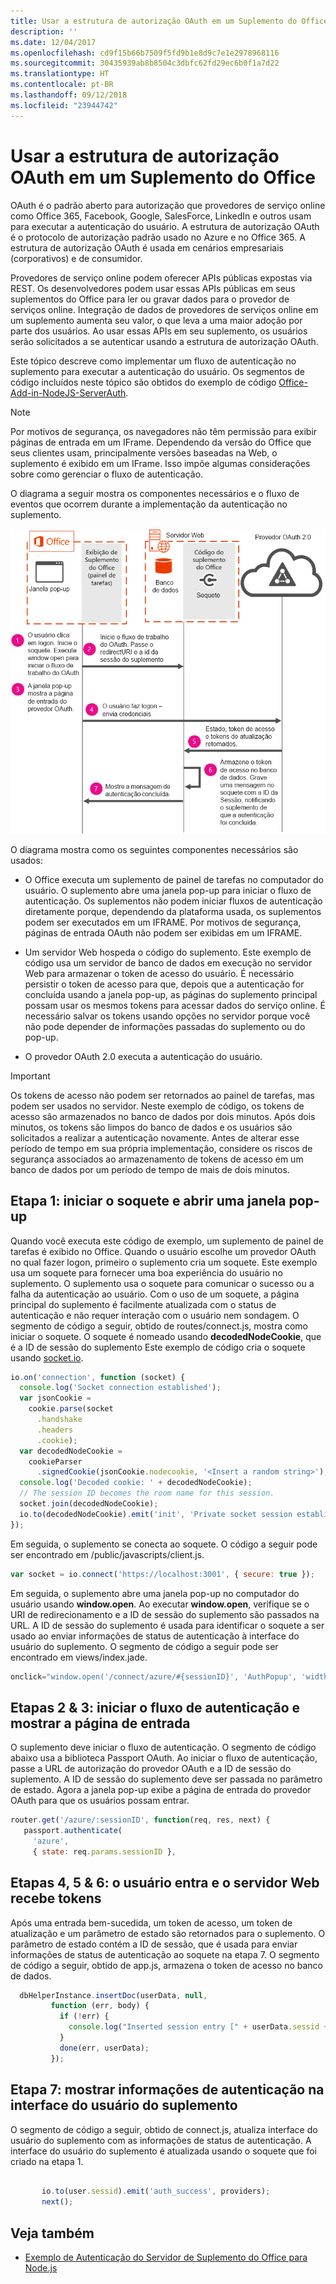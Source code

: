 ```yaml
---
title: Usar a estrutura de autorização OAuth em um Suplemento do Office
description: ''
ms.date: 12/04/2017
ms.openlocfilehash: cd9f15b66b7509f5fd9b1e8d9c7e1e2978968116
ms.sourcegitcommit: 30435939ab8b8504c3dbfc62fd29ec6b0f1a7d22
ms.translationtype: HT
ms.contentlocale: pt-BR
ms.lasthandoff: 09/12/2018
ms.locfileid: "23944742"
---
```

# <a name="use-the-oauth-authorization-framework-in-an-office-add-in"></a>Usar a estrutura de autorização OAuth em um Suplemento do Office

OAuth é o padrão aberto para autorização que provedores de serviço online como Office 365, Facebook, Google, SalesForce, LinkedIn e outros usam para executar a autenticação do usuário. A estrutura de autorização OAuth é o protocolo de autorização padrão usado no Azure e no Office 365. A estrutura de autorização OAuth é usada em cenários empresariais (corporativos) e de consumidor.

Provedores de serviço online podem oferecer APIs públicas expostas via REST. Os desenvolvedores podem usar essas APIs públicas em seus suplementos do Office para ler ou gravar dados para o provedor de serviços online. Integração de dados de provedores de serviços online em um suplemento aumenta seu valor, o que leva a uma maior adoção por parte dos usuários. Ao usar essas APIs em seu suplemento, os usuários serão solicitados a se autenticar usando a estrutura de autorização OAuth.

Este tópico descreve como implementar um fluxo de autenticação no suplemento para executar a autenticação do usuário. Os segmentos de código incluídos neste tópico são obtidos do exemplo de código [Office-Add-in-NodeJS-ServerAuth](https://github.com/OfficeDev/Office-Add-in-NodeJS-ServerAuth).

> [!NOTE]
> Por motivos de segurança, os navegadores não têm permissão para exibir páginas de entrada em um IFrame. Dependendo da versão do Office que seus clientes usam, principalmente versões baseadas na Web, o suplemento é exibido em um IFrame. Isso impõe algumas considerações sobre como gerenciar o fluxo de autenticação. 

O diagrama a seguir mostra os componentes necessários e o fluxo de eventos que ocorrem durante a implementação da autenticação no suplemento.

![Realizar uma autenticação OAuth em um Suplemento do Office](../images/oauth-in-office-add-in.png)

O diagrama mostra como os seguintes componentes necessários são usados:


- O Office executa um suplemento de painel de tarefas no computador do usuário. O suplemento abre uma janela pop-up para iniciar o fluxo de autenticação. Os suplementos não podem iniciar fluxos de autenticação diretamente porque, dependendo da plataforma usada, os suplementos podem ser executados em um IFRAME. Por motivos de segurança, páginas de entrada OAuth não podem ser exibidas em um IFRAME. 
    
- Um servidor Web hospeda o código do suplemento. Este exemplo de código usa um servidor de banco de dados em execução no servidor Web para armazenar o token de acesso do usuário. É necessário persistir o token de acesso para que, depois que a autenticação for concluída usando a janela pop-up, as páginas do suplemento principal possam usar os mesmos tokens para acessar dados do serviço online. É necessário salvar os tokens usando opções no servidor porque você não pode depender de informações passadas do suplemento ou do pop-up.
    
- O provedor OAuth 2.0 executa a autenticação do usuário.
    

    
> [!IMPORTANT]
> Os tokens de acesso não podem ser retornados ao painel de tarefas, mas podem ser usados no servidor. Neste exemplo de código, os tokens de acesso são armazenados no banco de dados por dois minutos. Após dois minutos, os tokens são limpos do banco de dados e os usuários são solicitados a realizar a autenticação novamente. Antes de alterar esse período de tempo em sua própria implementação, considere os riscos de segurança associados ao armazenamento de tokens de acesso em um banco de dados por um período de tempo de mais de dois minutos.


## <a name="step-1---start-socket-and-open-a-pop-up-window"></a>Etapa 1: iniciar o soquete e abrir uma janela pop-up

Quando você executa este código de exemplo, um suplemento de painel de tarefas é exibido no Office. Quando o usuário escolhe um provedor OAuth no qual fazer logon, primeiro o suplemento cria um soquete. Este exemplo usa um soquete para fornecer uma boa experiência do usuário no suplemento. O suplemento usa o soquete para comunicar o sucesso ou a falha da autenticação ao usuário. Com o uso de um soquete, a página principal do suplemento é facilmente atualizada com o status de autenticação e não requer interação com o usuário nem sondagem. O segmento de código a seguir, obtido de routes/connect.js, mostra como iniciar o soquete. O soquete é nomeado usando **decodedNodeCookie**, que é a ID de sessão do suplemento Este exemplo de código cria o soquete usando [socket.io](http://socket.io/).


```js
io.on('connection', function (socket) {
  console.log('Socket connection established');
  var jsonCookie =
    cookie.parse(socket
      .handshake
      .headers
      .cookie);
  var decodedNodeCookie =
    cookieParser
      .signedCookie(jsonCookie.nodecookie, '<Insert a random string>');
  console.log('Decoded cookie: ' + decodedNodeCookie);
  // The session ID becomes the room name for this session.
  socket.join(decodedNodeCookie);
  io.to(decodedNodeCookie).emit('init', 'Private socket session established');
});

```

Em seguida, o suplemento se conecta ao soquete. O código a seguir pode ser encontrado em /public/javascripts/client.js.




```js
var socket = io.connect('https://localhost:3001', { secure: true });
```

Em seguida, o suplemento abre uma janela pop-up no computador do usuário usando **window.open**. Ao executar **window.open**, verifique se o URI de redirecionamento e a ID de sessão do suplemento são passados na URL. A ID de sessão do suplemento é usada para identificar o soquete a ser usado ao enviar informações de status de autenticação à interface do usuário do suplemento. O segmento de código a seguir pode ser encontrado em views/index.jade.




```js
onclick="window.open('/connect/azure/#{sessionID}', 'AuthPopup', 'width=500,height=500,centerscreen=1,menubar=0,toolbar=0,location=0,personalbar=0,status=0,titlebar=0,dialog=1')")
```


## <a name="steps-2-amp-3---start-the-authentication-flow-and-show-the-sign-in-page"></a>Etapas 2 &amp; 3: iniciar o fluxo de autenticação e mostrar a página de entrada

O suplemento deve iniciar o fluxo de autenticação. O segmento de código abaixo usa a biblioteca Passport OAuth. Ao iniciar o fluxo de autenticação, passe a URL de autorização do provedor OAuth e a ID de sessão do suplemento. A ID de sessão do suplemento deve ser passada no parâmetro de estado. Agora a janela pop-up exibe a página de entrada do provedor OAuth para que os usuários possam entrar.


```js
router.get('/azure/:sessionID', function(req, res, next) { 
   passport.authenticate( 
     'azure',  
     { state: req.params.sessionID }, 

```


## <a name="steps-4-5-amp-6---user-signs-in-and-web-server-receives-tokens"></a>Etapas 4, 5 &amp; 6: o usuário entra e o servidor Web recebe tokens

 Após uma entrada bem-sucedida, um token de acesso, um token de atualização e um parâmetro de estado são retornados para o suplemento. O parâmetro de estado contém a ID de sessão, que é usada para enviar informações de status de autenticação ao soquete na etapa 7. O segmento de código a seguir, obtido de app.js, armazena o token de acesso no banco de dados.


```js
  dbHelperInstance.insertDoc(userData, null, 
         function (err, body) { 
           if (!err) { 
             console.log("Inserted session entry [" + userData.sessid + "] id: " + body.id); 
           } 
           done(err, userData); 
         }); 

```


## <a name="step-7---show-authentication-information-in-the-add-ins-ui"></a>Etapa 7: mostrar informações de autenticação na interface do usuário do suplemento

O segmento de código a seguir, obtido de connect.js, atualiza interface do usuário do suplemento com as informações de status de autenticação. A interface do usuário do suplemento é atualizada usando o soquete que foi criado na etapa 1.


```js
  
       io.to(user.sessid).emit('auth_success', providers); 
       next(); 

```


## <a name="see-also"></a>Veja também

- [Exemplo de Autenticação do Servidor de Suplemento do Office para Node.js](https://github.com/OfficeDev/Office-Add-in-Nodejs-ServerAuth/blob/master/README.md)
    
